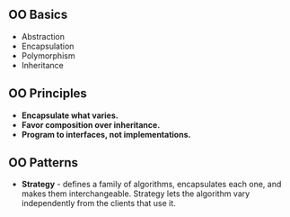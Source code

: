 ## OO Basics
- Abstraction
- Encapsulation
- Polymorphism
- Inheritance

## OO Principles
- **Encapsulate what varies.**
- **Favor composition over inheritance.**
- **Program to interfaces, not implementations.**

## OO Patterns
- **Strategy** - defines a family of algorithms, encapsulates each one, and makes them interchangeable. Strategy lets the algorithm vary independently from the clients that use it.
